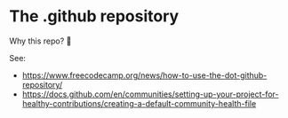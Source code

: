 # The .github repository

Why this repo? 🤔

See:
- https://www.freecodecamp.org/news/how-to-use-the-dot-github-repository/
- https://docs.github.com/en/communities/setting-up-your-project-for-healthy-contributions/creating-a-default-community-health-file
